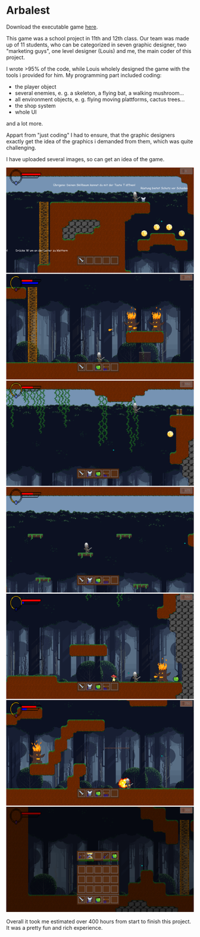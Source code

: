 # Arbalest
Download the executable game [here](https://github.com/LeverageAlex/Arbalest/raw/master/P-Seminar_Informatik.zip).  

This game was a school project in 11th and 12th class. Our team was made up of 11 students, who can be categorized in seven graphic designer, two "marketing guys", one level designer (Louis) and me, the main coder of this project.

I wrote >95% of the code, while Louis wholely designed the game with the tools i provided for him. My programming part included coding:
- the player object
- several enemies, e. g. a skeleton, a flying bat, a walking mushroom...
- all environment objects, e. g. flying moving plattforms, cactus trees...
- the shop system
- whole UI   

and a lot more.

Appart from "just coding" I had to ensure, that the graphic designers exactly get the idea of the graphics i demanded from them, which was quite challenging.

I have uploaded several images, so can get an idea of the game.

![Alt text](Images/tutorial_2.png?raw=true "Title")
![Alt text](Images/firenemy.png?raw=true "Title")
![Alt text](Images/lianen.png?raw=true "Title")
![Alt text](Images/moreplattforms.png?raw=true "Title")
![Alt text](Images/pilz.png?raw=true "Title")
![Alt text](Images/eplosion.png?raw=true "Title")
![Alt text](Images/shop.png?raw=true "Title")

Overall it took me estimated over 400 hours from start to finish this project. It was a pretty fun and rich experience.
